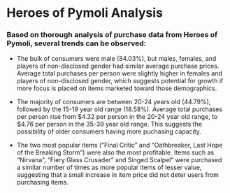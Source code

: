 # Heroes of Pymoli Analysis



### Based on thorough analysis of purchase data from Heroes of Pymoli, several trends can be observed:

- The bulk of consumers were male (84.03%), but males, females, and players of non-disclosed gender had similar average purchase prices. Average total purchases per person were slightly higher in females and players of non-disclosed gender, which suggests potential for growth if more focus is placed on items marketed toward those demographics.
	
- The majority of consumers are between 20-24 years old (44.79%), followed by the 15-19 year old range (18.58%). Average total purchases per person rise from $4.32 per person in the 20-24 year old range, to $4.76 per person in the 35-39 year old range. This suggests the possibility of older consumers having more puchasing capacity.
	
- The two most popular items (“Final Critic” and “Oathbreaker, Last Hope of the Breaking Storm”) were also the most profitable. Items such as “Nirvana”, “Fiery Glass Crusader” and Singed Scalpel” were purchased a similar number of times as more popular items of lesser value, suggesting that a small increase in item price did not deter users from purchasing items.
